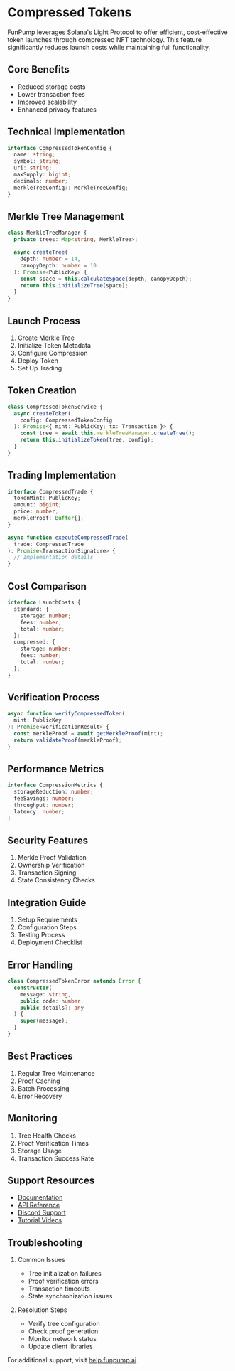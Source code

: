 # Compressed Tokens

FunPump leverages Solana's Light Protocol to offer efficient, cost-effective token launches through compressed NFT technology. This feature significantly reduces launch costs while maintaining full functionality.

## Core Benefits

- Reduced storage costs
- Lower transaction fees
- Improved scalability
- Enhanced privacy features

## Technical Implementation

```typescript
interface CompressedTokenConfig {
  name: string;
  symbol: string;
  uri: string;
  maxSupply: bigint;
  decimals: number;
  merkleTreeConfig?: MerkleTreeConfig;
}
```

## Merkle Tree Management

```typescript
class MerkleTreeManager {
  private trees: Map<string, MerkleTree>;

  async createTree(
    depth: number = 14,
    canopyDepth: number = 10
  ): Promise<PublicKey> {
    const space = this.calculateSpace(depth, canopyDepth);
    return this.initializeTree(space);
  }
}
```

## Launch Process

1. Create Merkle Tree
2. Initialize Token Metadata
3. Configure Compression
4. Deploy Token
5. Set Up Trading

## Token Creation

```typescript
class CompressedTokenService {
  async createToken(
    config: CompressedTokenConfig
  ): Promise<{ mint: PublicKey; tx: Transaction }> {
    const tree = await this.merkleTreeManager.createTree();
    return this.initializeToken(tree, config);
  }
}
```

## Trading Implementation

```typescript
interface CompressedTrade {
  tokenMint: PublicKey;
  amount: bigint;
  price: number;
  merkleProof: Buffer[];
}

async function executeCompressedTrade(
  trade: CompressedTrade
): Promise<TransactionSignature> {
  // Implementation details
}
```

## Cost Comparison

```typescript
interface LaunchCosts {
  standard: {
    storage: number;
    fees: number;
    total: number;
  };
  compressed: {
    storage: number;
    fees: number;
    total: number;
  };
}
```

## Verification Process

```typescript
async function verifyCompressedToken(
  mint: PublicKey
): Promise<VerificationResult> {
  const merkleProof = await getMerkleProof(mint);
  return validateProof(merkleProof);
}
```

## Performance Metrics

```typescript
interface CompressionMetrics {
  storageReduction: number;
  feeSavings: number;
  throughput: number;
  latency: number;
}
```

## Security Features

1. Merkle Proof Validation
2. Ownership Verification
3. Transaction Signing
4. State Consistency Checks

## Integration Guide

1. Setup Requirements
2. Configuration Steps
3. Testing Process
4. Deployment Checklist

## Error Handling

```typescript
class CompressedTokenError extends Error {
  constructor(
    message: string,
    public code: number,
    public details?: any
  ) {
    super(message);
  }
}
```

## Best Practices

1. Regular Tree Maintenance
2. Proof Caching
3. Batch Processing
4. Error Recovery

## Monitoring

1. Tree Health Checks
2. Proof Verification Times
3. Storage Usage
4. Transaction Success Rate

## Support Resources

- [Documentation](https://docs.funpump.ai/compressed)
- [API Reference](https://api.funpump.ai/compressed)
- [Discord Support](https://discord.funpump.ai)
- [Tutorial Videos](https://learn.funpump.ai/compressed)

## Troubleshooting

1. Common Issues
   - Tree initialization failures
   - Proof verification errors
   - Transaction timeouts
   - State synchronization issues

2. Resolution Steps
   - Verify tree configuration
   - Check proof generation
   - Monitor network status
   - Update client libraries

For additional support, visit [help.funpump.ai](https://help.funpump.ai)
